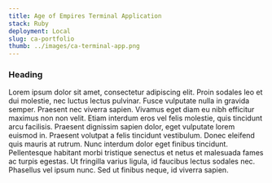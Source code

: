 ```yaml
---
title: Age of Empires Terminal Application
stack: Ruby
deployment: Local
slug: ca-portfolio
thumb: ../images/ca-terminal-app.png
---
```


### Heading 

Lorem ipsum dolor sit amet, consectetur adipiscing elit. Proin sodales leo et dui molestie, nec luctus lectus pulvinar. Fusce vulputate nulla in gravida semper. Praesent nec viverra sapien. Vivamus eget diam eu nibh efficitur maximus non non velit. Etiam interdum eros vel felis molestie, quis tincidunt arcu facilisis. Praesent dignissim sapien dolor, eget vulputate lorem euismod in. Praesent volutpat a felis tincidunt vestibulum. Donec eleifend quis mauris at rutrum. Nunc interdum dolor eget finibus tincidunt. Pellentesque habitant morbi tristique senectus et netus et malesuada fames ac turpis egestas. Ut fringilla varius ligula, id faucibus lectus sodales nec. Phasellus vel ipsum nunc. Sed ut finibus neque, id viverra sapien.